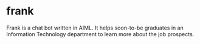 # frank
Frank is a chat bot written in AIML. It helps soon-to-be graduates in an Information Technology department to learn more about the job prospects.
